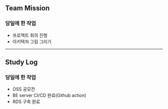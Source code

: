 ## Team Mission

### 당일에 한 작업
- 프로젝트 회의 진행
- 아키텍처 그림 그리기
--------
## Study Log

### 당일에 한 작업
- OSS 공모전
- BE server CI/CD 완료(Github action)
- RDS 구축 완료
